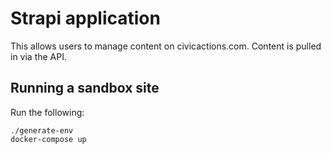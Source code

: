 # Strapi application

This allows users to manage content on civicactions.com. Content is pulled in via the API.

## Running a sandbox site

Run the following:
```
./generate-env
docker-compose up
```
